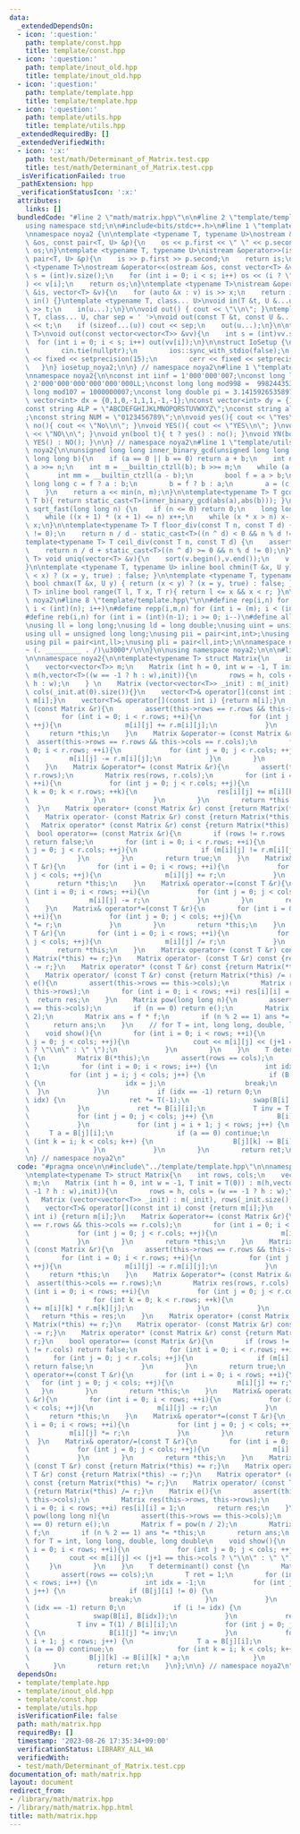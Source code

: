 ```yaml
---
data:
  _extendedDependsOn:
  - icon: ':question:'
    path: template/const.hpp
    title: template/const.hpp
  - icon: ':question:'
    path: template/inout_old.hpp
    title: template/inout_old.hpp
  - icon: ':question:'
    path: template/template.hpp
    title: template/template.hpp
  - icon: ':question:'
    path: template/utils.hpp
    title: template/utils.hpp
  _extendedRequiredBy: []
  _extendedVerifiedWith:
  - icon: ':x:'
    path: test/math/Determinant_of_Matrix.test.cpp
    title: test/math/Determinant_of_Matrix.test.cpp
  _isVerificationFailed: true
  _pathExtension: hpp
  _verificationStatusIcon: ':x:'
  attributes:
    links: []
  bundledCode: "#line 2 \"math/matrix.hpp\"\n\n#line 2 \"template/template.hpp\"\n\
    using namespace std;\n\n#include<bits/stdc++.h>\n#line 1 \"template/inout_old.hpp\"\
    \nnamespace noya2 {\n\ntemplate <typename T, typename U>\nostream &operator<<(ostream\
    \ &os, const pair<T, U> &p){\n    os << p.first << \" \" << p.second;\n    return\
    \ os;\n}\ntemplate <typename T, typename U>\nistream &operator>>(istream &is,\
    \ pair<T, U> &p){\n    is >> p.first >> p.second;\n    return is;\n}\n\ntemplate\
    \ <typename T>\nostream &operator<<(ostream &os, const vector<T> &v){\n    int\
    \ s = (int)v.size();\n    for (int i = 0; i < s; i++) os << (i ? \" \" : \"\"\
    ) << v[i];\n    return os;\n}\ntemplate <typename T>\nistream &operator>>(istream\
    \ &is, vector<T> &v){\n    for (auto &x : v) is >> x;\n    return is;\n}\n\nvoid\
    \ in() {}\ntemplate <typename T, class... U>\nvoid in(T &t, U &...u){\n    cin\
    \ >> t;\n    in(u...);\n}\n\nvoid out() { cout << \"\\n\"; }\ntemplate <typename\
    \ T, class... U, char sep = ' '>\nvoid out(const T &t, const U &...u){\n    cout\
    \ << t;\n    if (sizeof...(u)) cout << sep;\n    out(u...);\n}\n\ntemplate<typename\
    \ T>\nvoid out(const vector<vector<T>> &vv){\n    int s = (int)vv.size();\n  \
    \  for (int i = 0; i < s; i++) out(vv[i]);\n}\n\nstruct IoSetup {\n    IoSetup(){\n\
    \        cin.tie(nullptr);\n        ios::sync_with_stdio(false);\n        cout\
    \ << fixed << setprecision(15);\n        cerr << fixed << setprecision(7);\n \
    \   }\n} iosetup_noya2;\n\n} // namespace noya2\n#line 1 \"template/const.hpp\"\
    \nnamespace noya2{\n\nconst int iinf = 1'000'000'007;\nconst long long linf =\
    \ 2'000'000'000'000'000'000LL;\nconst long long mod998 =  998244353;\nconst long\
    \ long mod107 = 1000000007;\nconst long double pi = 3.14159265358979323;\nconst\
    \ vector<int> dx = {0,1,0,-1,1,1,-1,-1};\nconst vector<int> dy = {1,0,-1,0,1,-1,-1,1};\n\
    const string ALP = \"ABCDEFGHIJKLMNOPQRSTUVWXYZ\";\nconst string alp = \"abcdefghijklmnopqrstuvwxyz\"\
    ;\nconst string NUM = \"0123456789\";\n\nvoid yes(){ cout << \"Yes\\n\"; }\nvoid\
    \ no(){ cout << \"No\\n\"; }\nvoid YES(){ cout << \"YES\\n\"; }\nvoid NO(){ cout\
    \ << \"NO\\n\"; }\nvoid yn(bool t){ t ? yes() : no(); }\nvoid YN(bool t){ t ?\
    \ YES() : NO(); }\n\n} // namespace noya2\n#line 1 \"template/utils.hpp\"\nnamespace\
    \ noya2{\n\nunsigned long long inner_binary_gcd(unsigned long long a, unsigned\
    \ long long b){\n    if (a == 0 || b == 0) return a + b;\n    int n = __builtin_ctzll(a);\
    \ a >>= n;\n    int m = __builtin_ctzll(b); b >>= m;\n    while (a != b) {\n \
    \       int mm = __builtin_ctzll(a - b);\n        bool f = a > b;\n        unsigned\
    \ long long c = f ? a : b;\n        b = f ? b : a;\n        a = (c - b) >> mm;\n\
    \    }\n    return a << min(n, m);\n}\n\ntemplate<typename T> T gcd_fast(T a,\
    \ T b){ return static_cast<T>(inner_binary_gcd(abs(a),abs(b))); }\n\nlong long\
    \ sqrt_fast(long long n) {\n    if (n <= 0) return 0;\n    long long x = sqrt(n);\n\
    \    while ((x + 1) * (x + 1) <= n) x++;\n    while (x * x > n) x--;\n    return\
    \ x;\n}\n\ntemplate<typename T> T floor_div(const T n, const T d) {\n    assert(d\
    \ != 0);\n    return n / d - static_cast<T>((n ^ d) < 0 && n % d != 0);\n}\n\n\
    template<typename T> T ceil_div(const T n, const T d) {\n    assert(d != 0);\n\
    \    return n / d + static_cast<T>((n ^ d) >= 0 && n % d != 0);\n}\n\ntemplate<typename\
    \ T> void uniq(vector<T> &v){\n    sort(v.begin(),v.end());\n    v.erase(unique(v.begin(),v.end()),v.end());\n\
    }\n\ntemplate <typename T, typename U> inline bool chmin(T &x, U y) { return (y\
    \ < x) ? (x = y, true) : false; }\n\ntemplate <typename T, typename U> inline\
    \ bool chmax(T &x, U y) { return (x < y) ? (x = y, true) : false; }\n\ntemplate<typename\
    \ T> inline bool range(T l, T x, T r){ return l <= x && x < r; }\n\n} // namespace\
    \ noya2\n#line 8 \"template/template.hpp\"\n\n#define rep(i,n) for (int i = 0;\
    \ i < (int)(n); i++)\n#define repp(i,m,n) for (int i = (m); i < (int)(n); i++)\n\
    #define reb(i,n) for (int i = (int)(n-1); i >= 0; i--)\n#define all(v) (v).begin(),(v).end()\n\
    \nusing ll = long long;\nusing ld = long double;\nusing uint = unsigned int;\n\
    using ull = unsigned long long;\nusing pii = pair<int,int>;\nusing pll = pair<ll,ll>;\n\
    using pil = pair<int,ll>;\nusing pli = pair<ll,int>;\n\nnamespace noya2{\n\n/*\u3000\
    ~ (. _________ . /)\u3000*/\n\n}\n\nusing namespace noya2;\n\n\n#line 4 \"math/matrix.hpp\"\
    \n\nnamespace noya2{\n\ntemplate<typename T> struct Matrix{\n    int rows, cols;\n\
    \    vector<vector<T>> m;\n    Matrix (int h = 0, int w = -1, T init = T(0)) :\
    \ m(h,vector<T>((w == -1 ? h : w),init)){\n        rows = h, cols = (w == -1 ?\
    \ h : w);\n    } \n    Matrix (vector<vector<T>> _init) : m(_init), rows(_init.size()),\
    \ cols(_init.at(0).size()){}\n    vector<T>& operator[](const int i) const {return\
    \ m[i];}\n    vector<T>& operator[](const int i) {return m[i];}\n    Matrix &operator+=\
    \ (const Matrix &r){\n        assert(this->rows == r.rows && this->cols == r.cols);\n\
    \        for (int i = 0; i < r.rows; ++i){\n            for (int j = 0; j < r.cols;\
    \ ++j){\n                m[i][j] += r.m[i][j];\n            }\n        }\n   \
    \     return *this;\n    }\n    Matrix &operator-= (const Matrix &r){\n      \
    \  assert(this->rows == r.rows && this->cols == r.cols);\n        for (int i =\
    \ 0; i < r.rows; ++i){\n            for (int j = 0; j < r.cols; ++j){\n      \
    \          m[i][j] -= r.m[i][j];\n            }\n        }\n        return *this;\n\
    \    }\n    Matrix &operator*= (const Matrix &r){\n        assert(this->cols ==\
    \ r.rows);\n        Matrix res(rows, r.cols);\n        for (int i = 0; i < rows;\
    \ ++i){\n            for (int j = 0; j < r.cols; ++j){\n                for (int\
    \ k = 0; k < r.rows; ++k){\n                    res[i][j] += m[i][k] * r.m[k][j];\n\
    \                }\n            }\n        }\n        return *this = res;\n  \
    \  }\n    Matrix operator+ (const Matrix &r) const {return Matrix(*this) += r;}\n\
    \    Matrix operator- (const Matrix &r) const {return Matrix(*this) -= r;}\n \
    \   Matrix operator* (const Matrix &r) const {return Matrix(*this) *= r;}\n  \
    \  bool operator== (const Matrix &r){\n        if (rows != r.rows || cols != r.cols)\
    \ return false;\n        for (int i = 0; i < r.rows; ++i){\n            for (int\
    \ j = 0; j < r.cols; ++j){\n                if (m[i][j] != r.m[i][j]) return false;\n\
    \            }\n        }\n        return true;\n    }\n    Matrix& operator+=(const\
    \ T &r){\n        for (int i = 0; i < rows; ++i){\n            for (int j = 0;\
    \ j < cols; ++j){\n                m[i][j] += r;\n            }\n        }\n \
    \       return *this;\n    }\n    Matrix& operator-=(const T &r){\n        for\
    \ (int i = 0; i < rows; ++i){\n            for (int j = 0; j < cols; ++j){\n \
    \               m[i][j] -= r;\n            }\n        }\n        return *this;\n\
    \    }\n    Matrix& operator*=(const T &r){\n        for (int i = 0; i < rows;\
    \ ++i){\n            for (int j = 0; j < cols; ++j){\n                m[i][j]\
    \ *= r;\n            }\n        }\n        return *this;\n    }\n    Matrix& operator/=(const\
    \ T &r){\n        for (int i = 0; i < rows; ++i){\n            for (int j = 0;\
    \ j < cols; ++j){\n                m[i][j] /= r;\n            }\n        }\n \
    \       return *this;\n    }\n    Matrix operator+ (const T &r) const {return\
    \ Matrix(*this) += r;}\n    Matrix operator- (const T &r) const {return Matrix(*this)\
    \ -= r;}\n    Matrix operator* (const T &r) const {return Matrix(*this) *= r;}\n\
    \    Matrix operator/ (const T &r) const {return Matrix(*this) /= r;}\n    Matrix\
    \ e(){\n        assert(this->rows == this->cols);\n        Matrix res(this->rows,\
    \ this->rows);\n        for (int i = 0; i < rows; ++i) res[i][i] = 1;\n      \
    \  return res;\n    }\n    Matrix pow(long long n){\n        assert(this->rows\
    \ == this->cols);\n        if (n == 0) return e();\n        Matrix f = pow(n /\
    \ 2);\n        Matrix ans = f * f;\n        if (n % 2 == 1) ans *= *this;\n  \
    \      return ans;\n    }\n    // for T = int, long long, double, long double\n\
    \    void show(){\n        for (int i = 0; i < rows; ++i){\n            for (int\
    \ j = 0; j < cols; ++j){\n                cout << m[i][j] << (j+1 == this->cols\
    \ ? \"\\n\" : \" \");\n            }\n        }\n    }\n    T determinant() const\
    \ {\n        Matrix B(*this);\n        assert(rows == cols);\n        T ret =\
    \ 1;\n        for (int i = 0; i < rows; i++) {\n            int idx = -1;\n  \
    \          for (int j = i; j < cols; j++) {\n                if (B[j][i] != 0)\
    \ {\n                    idx = j;\n                    break;\n              \
    \  }\n            }\n            if (idx == -1) return 0;\n            if (i !=\
    \ idx) {\n                ret *= T(-1);\n                swap(B[i], B[idx]);\n\
    \            }\n            ret *= B[i][i];\n            T inv = T(1) / B[i][i];\n\
    \            for (int j = 0; j < cols; j++) {\n                B[i][j] *= inv;\n\
    \            }\n            for (int j = i + 1; j < rows; j++) {\n           \
    \     T a = B[j][i];\n                if (a == 0) continue;\n                for\
    \ (int k = i; k < cols; k++) {\n                    B[j][k] -= B[i][k] * a;\n\
    \                }\n            }\n        }\n        return ret;\n    }\n};\n\
    \n} // namespace noya2\n"
  code: "#pragma once\n\n#include\"../template/template.hpp\"\n\nnamespace noya2{\n\
    \ntemplate<typename T> struct Matrix{\n    int rows, cols;\n    vector<vector<T>>\
    \ m;\n    Matrix (int h = 0, int w = -1, T init = T(0)) : m(h,vector<T>((w ==\
    \ -1 ? h : w),init)){\n        rows = h, cols = (w == -1 ? h : w);\n    } \n \
    \   Matrix (vector<vector<T>> _init) : m(_init), rows(_init.size()), cols(_init.at(0).size()){}\n\
    \    vector<T>& operator[](const int i) const {return m[i];}\n    vector<T>& operator[](const\
    \ int i) {return m[i];}\n    Matrix &operator+= (const Matrix &r){\n        assert(this->rows\
    \ == r.rows && this->cols == r.cols);\n        for (int i = 0; i < r.rows; ++i){\n\
    \            for (int j = 0; j < r.cols; ++j){\n                m[i][j] += r.m[i][j];\n\
    \            }\n        }\n        return *this;\n    }\n    Matrix &operator-=\
    \ (const Matrix &r){\n        assert(this->rows == r.rows && this->cols == r.cols);\n\
    \        for (int i = 0; i < r.rows; ++i){\n            for (int j = 0; j < r.cols;\
    \ ++j){\n                m[i][j] -= r.m[i][j];\n            }\n        }\n   \
    \     return *this;\n    }\n    Matrix &operator*= (const Matrix &r){\n      \
    \  assert(this->cols == r.rows);\n        Matrix res(rows, r.cols);\n        for\
    \ (int i = 0; i < rows; ++i){\n            for (int j = 0; j < r.cols; ++j){\n\
    \                for (int k = 0; k < r.rows; ++k){\n                    res[i][j]\
    \ += m[i][k] * r.m[k][j];\n                }\n            }\n        }\n     \
    \   return *this = res;\n    }\n    Matrix operator+ (const Matrix &r) const {return\
    \ Matrix(*this) += r;}\n    Matrix operator- (const Matrix &r) const {return Matrix(*this)\
    \ -= r;}\n    Matrix operator* (const Matrix &r) const {return Matrix(*this) *=\
    \ r;}\n    bool operator== (const Matrix &r){\n        if (rows != r.rows || cols\
    \ != r.cols) return false;\n        for (int i = 0; i < r.rows; ++i){\n      \
    \      for (int j = 0; j < r.cols; ++j){\n                if (m[i][j] != r.m[i][j])\
    \ return false;\n            }\n        }\n        return true;\n    }\n    Matrix&\
    \ operator+=(const T &r){\n        for (int i = 0; i < rows; ++i){\n         \
    \   for (int j = 0; j < cols; ++j){\n                m[i][j] += r;\n         \
    \   }\n        }\n        return *this;\n    }\n    Matrix& operator-=(const T\
    \ &r){\n        for (int i = 0; i < rows; ++i){\n            for (int j = 0; j\
    \ < cols; ++j){\n                m[i][j] -= r;\n            }\n        }\n   \
    \     return *this;\n    }\n    Matrix& operator*=(const T &r){\n        for (int\
    \ i = 0; i < rows; ++i){\n            for (int j = 0; j < cols; ++j){\n      \
    \          m[i][j] *= r;\n            }\n        }\n        return *this;\n  \
    \  }\n    Matrix& operator/=(const T &r){\n        for (int i = 0; i < rows; ++i){\n\
    \            for (int j = 0; j < cols; ++j){\n                m[i][j] /= r;\n\
    \            }\n        }\n        return *this;\n    }\n    Matrix operator+\
    \ (const T &r) const {return Matrix(*this) += r;}\n    Matrix operator- (const\
    \ T &r) const {return Matrix(*this) -= r;}\n    Matrix operator* (const T &r)\
    \ const {return Matrix(*this) *= r;}\n    Matrix operator/ (const T &r) const\
    \ {return Matrix(*this) /= r;}\n    Matrix e(){\n        assert(this->rows ==\
    \ this->cols);\n        Matrix res(this->rows, this->rows);\n        for (int\
    \ i = 0; i < rows; ++i) res[i][i] = 1;\n        return res;\n    }\n    Matrix\
    \ pow(long long n){\n        assert(this->rows == this->cols);\n        if (n\
    \ == 0) return e();\n        Matrix f = pow(n / 2);\n        Matrix ans = f *\
    \ f;\n        if (n % 2 == 1) ans *= *this;\n        return ans;\n    }\n    //\
    \ for T = int, long long, double, long double\n    void show(){\n        for (int\
    \ i = 0; i < rows; ++i){\n            for (int j = 0; j < cols; ++j){\n      \
    \          cout << m[i][j] << (j+1 == this->cols ? \"\\n\" : \" \");\n       \
    \     }\n        }\n    }\n    T determinant() const {\n        Matrix B(*this);\n\
    \        assert(rows == cols);\n        T ret = 1;\n        for (int i = 0; i\
    \ < rows; i++) {\n            int idx = -1;\n            for (int j = i; j < cols;\
    \ j++) {\n                if (B[j][i] != 0) {\n                    idx = j;\n\
    \                    break;\n                }\n            }\n            if\
    \ (idx == -1) return 0;\n            if (i != idx) {\n                ret *= T(-1);\n\
    \                swap(B[i], B[idx]);\n            }\n            ret *= B[i][i];\n\
    \            T inv = T(1) / B[i][i];\n            for (int j = 0; j < cols; j++)\
    \ {\n                B[i][j] *= inv;\n            }\n            for (int j =\
    \ i + 1; j < rows; j++) {\n                T a = B[j][i];\n                if\
    \ (a == 0) continue;\n                for (int k = i; k < cols; k++) {\n     \
    \               B[j][k] -= B[i][k] * a;\n                }\n            }\n  \
    \      }\n        return ret;\n    }\n};\n\n} // namespace noya2\n"
  dependsOn:
  - template/template.hpp
  - template/inout_old.hpp
  - template/const.hpp
  - template/utils.hpp
  isVerificationFile: false
  path: math/matrix.hpp
  requiredBy: []
  timestamp: '2023-08-26 17:35:34+09:00'
  verificationStatus: LIBRARY_ALL_WA
  verifiedWith:
  - test/math/Determinant_of_Matrix.test.cpp
documentation_of: math/matrix.hpp
layout: document
redirect_from:
- /library/math/matrix.hpp
- /library/math/matrix.hpp.html
title: math/matrix.hpp
---
```

